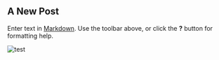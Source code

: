 ## A New Post

Enter text in [Markdown](http://daringfireball.net/projects/markdown/). Use the toolbar above, or click the **?** button for formatting help.


![test](/../static/image/Screen%20Shot%202014-08-11%20at%202.17.10%20PM.png)